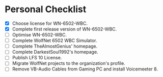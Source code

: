 # Personal Checklist

- [x] Choose license for WN-6502-WBC.
- [x] Complete first release version of WN-6502-WBC.
- [ ] Optimise WN-6502-WBC.
- [ ] Complete WolfNet 6502 WBC Simulator.
- [ ] Complete TheAlmostGenius' homepage.
- [ ] Complete DarkestSoul1992's homepage.
- [ ] Publish LFS 10 License.
- [ ] Migrate WolfNet projects to the organization's profile.
- [ ] Remove VB-Audio Cables from Gaming PC and install Voicemeeter 8.
